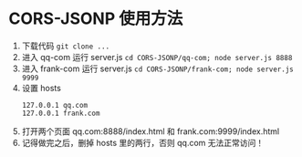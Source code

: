 # CORS-JSONP 使用方法

1. 下载代码 
    `git clone ...`
2. 进入 qq-com 运行 server.js
    `cd CORS-JSONP/qq-com; node server.js 8888`
3. 进入 frank-com 运行 server.js
    `cd CORS-JSONP/frank-com; node server.js 9999`
4. 设置 hosts
    ```
    127.0.0.1 qq.com
    127.0.0.1 frank.com
    ```
5. 打开两个页面 qq.com:8888/index.html 和 frank.com:9999/index.html
6. 记得做完之后，删掉 hosts 里的两行，否则 qq.com 无法正常访问！
